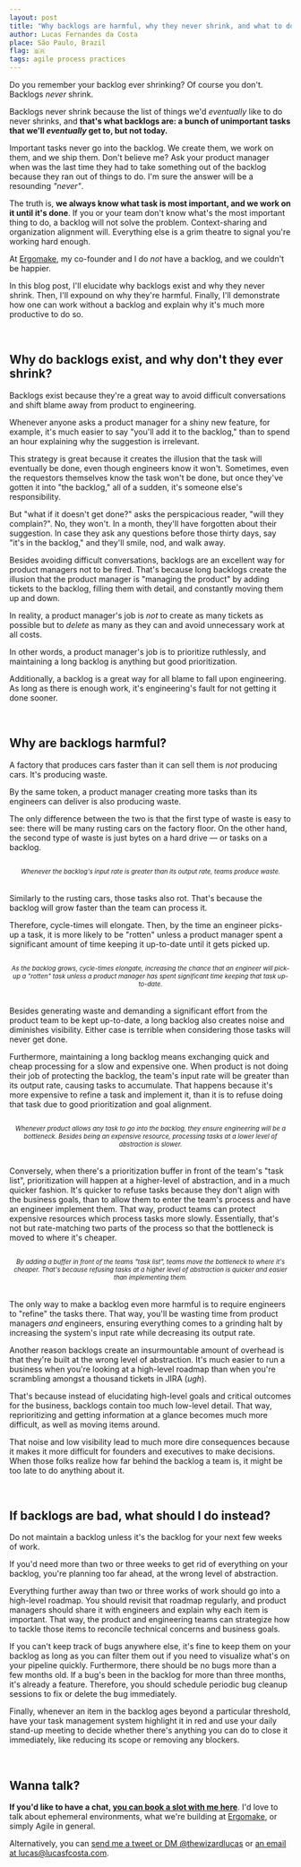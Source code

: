```yaml
---
layout: post
title: "Why backlogs are harmful, why they never shrink, and what to do instead"
author: Lucas Fernandes da Costa
place: São Paulo, Brazil
flag: 🇧🇷
tags: agile process practices
---
```


Do you remember your backlog ever shrinking? Of course you don't. Backlogs _never_ shrink.

Backlogs never shrink because the list of things we'd _eventually_ like to do never shrinks, and **that's what backlogs are: a bunch of unimportant tasks that we'll _eventually_ get to, but not today.**

Important tasks never go into the backlog. We create them, we work on them, and we ship them. Don't believe me? Ask your product manager when was the last time they had to take something out of the backlog because they ran out of things to do. I'm sure the answer will be a resounding _"never"_.

The truth is, **we always know what task is most important, and we work on it until it's done**. If you or your team don't know what's the most important thing to do, a backlog will not solve the problem. Context-sharing and organization alignment will. Everything else is a grim theatre to signal you're working hard enough.

At [Ergomake](https://www.ergomake.dev), my co-founder and I do _not_ have a backlog, and we couldn't be happier.

In this blog post, I'll elucidate why backlogs exist and why they never shrink. Then, I'll expound on why they're harmful. Finally, I'll demonstrate how one can work without a backlog and explain why it's much more productive to do so.

<br>

## Why do backlogs exist, and why don't they ever shrink?

Backlogs exist because they're a great way to avoid difficult conversations and shift blame away from product to engineering.

Whenever anyone asks a product manager for a shiny new feature, for example, it's much easier to say "you'll add it to the backlog," than to spend an hour explaining why the suggestion is irrelevant.

This strategy is great because it creates the illusion that the task will eventually be done, even though engineers know it won't. Sometimes, even the requestors themselves know the task won't be done, but once they've gotten it into "the backlog," all of a sudden, it's someone else's responsibility.

But "what if it doesn't get done?" asks the perspicacious reader, "will they complain?". No, they won't. In a month, they'll have forgotten about their suggestion. In case they ask any questions before those thirty days, say "it's in the backlog," and they'll smile, nod, and walk away.

Besides avoiding difficult conversations, backlogs are an excellent way for product managers not to be fired. That's because long backlogs create the illusion that the product manager is "managing the product" by adding tickets to the backlog, filling them with detail, and constantly moving them up and down.

In reality, a product manager's job is _not_ to create as many tickets as possible but to _delete_ as many as they can and avoid unnecessary work at all costs.

In other words, a product manager's job is to prioritize ruthlessly, and maintaining a long backlog is anything but good prioritization.

Additionally, a backlog is a great way for all blame to fall upon engineering. As long as there is enough work, it's engineering's fault for not getting it done sooner.

<br>

## Why are backlogs harmful?

A factory that produces cars faster than it can sell them is _not_ producing cars. It's producing waste.

By the same token, a product manager creating more tasks than its engineers can deliver is also producing waste.

The only difference between the two is that the first type of waste is easy to see: there will be many rusting cars on the factory floor. On the other hand, the second type of waste is just bytes on a hard drive — or tasks on a backlog.

<a target="_blank" class="image-link" href="/assets/backlogs/waste.png"><img style="margin-bottom: -18px;" src="/assets/backlogs/waste.png" alt=""></a>
<center style="font-size: 0.8em; margin-bottom: 32px;"><i>Whenever the backlog's input rate is greater than its output rate, teams produce waste.</i></center>

Similarly to the rusting cars, those tasks also rot. That's because the backlog will grow faster than the team can process it.

Therefore, cycle-times will elongate. Then, by the time an engineer picks-up a task, it is more likely to be "rotten" unless a product manager spent a significant amount of time keeping it up-to-date until it gets picked up.

<a target="_blank" class="image-link" href="/assets/backlogs/cycle-times.png"><img style="margin-bottom: -18px;" src="/assets/backlogs/cycle-times.png" alt=""></a>
<center style="font-size: 0.8em; margin-bottom: 32px;"><i>As the backlog grows, cycle-times elongate, increasing the chance that an engineer will pick-up a "rotten" task unless a product manager has spent significant time keeping that task up-to-date.</i></center>

Besides generating waste and demanding a significant effort from the product team to be kept up-to-date, a long backlog also creates noise and diminishes visibility. Either case is terrible when considering those tasks will never get done.

Furthermore, maintaining a long backlog means exchanging quick and cheap processing for a slow and expensive one. When product is not doing their job of protecting the backlog, the team's input rate will be greater than its output rate, causing tasks to accumulate. That happens because it's more expensive to refine a task and implement it, than it is to refuse doing that task due to good prioritization and goal alignment.

<a target="_blank" class="image-link" href="/assets/backlogs/backlogs-bad.png"><img style="margin-bottom: -18px;" src="/assets/backlogs/backlogs-bad.png" alt=""></a>
<center style="font-size: 0.8em; margin-bottom: 32px;"><i>Whenever product allows any task to go into the backlog, they ensure engineering will be a bottleneck. Besides being an expensive resource, processing tasks at a lower level of abstraction is slower.</i></center>

Conversely, when there's a prioritization buffer in front of the team's "task list", prioritization will happen at a higher-level of abstraction, and in a much quicker fashion. It's quicker to refuse tasks because they don't align with the business goals, than to allow them to enter the team's process and have an engineer implement them. That way, product teams can protect expensive resources which process tasks more slowly. Essentially, that's not but rate-matching two parts of the process so that the bottleneck is moved to where it's cheaper.

<a target="_blank" class="image-link" href="/assets/backlogs/backlogs-good.png"><img style="margin-bottom: -18px;" src="/assets/backlogs/backlogs-good.png" alt=""></a>
<center style="font-size: 0.8em; margin-bottom: 32px;"><i>By adding a buffer in front of the teams "task list", teams move the bottleneck to where it's cheaper. That's because refusing tasks at a higher level of abstraction is quicker and easier than implementing them.</i></center>

The only way to make a backlog even more harmful is to require engineers to "refine" the tasks there. That way, you'll be wasting time from product managers _and_ engineers, ensuring everything comes to a grinding halt by increasing the system's input rate while decreasing its output rate.

Another reason backlogs create an insurmountable amount of overhead is that they're built at the wrong level of abstraction. It's much easier to run a business when you're looking at a high-level roadmap than when you're scrambling amongst a thousand tickets in JIRA (_ugh_).

That's because instead of elucidating high-level goals and critical outcomes for the business, backlogs contain too much low-level detail. That way, reprioritizing and getting information at a glance becomes much more difficult, as well as moving items around.

That noise and low visibility lead to much more dire consequences because it makes it more difficult for founders and executives to make decisions. When those folks realize how far behind the backlog a team is, it might be too late to do anything about it.

<br>

## If backlogs are bad, what should I do instead?

Do not maintain a backlog unless it's the backlog for your next few weeks of work.

If you'd need more than two or three weeks to get rid of everything on your backlog, you're planning too far ahead, at the wrong level of abstraction.

Everything further away than two or three works of work should go into a high-level roadmap. You should revisit that roadmap regularly, and product managers should share it with engineers and explain why each item is important. That way, the product and engineering teams can strategize how to tackle those items to reconcile technical concerns and business goals.

If you can't keep track of bugs anywhere else, it's fine to keep them on your backlog as long as you can filter them out if you need to visualize what's on your pipeline quickly. Furthermore, there should be no bugs more than a few months old. If a bug's been in the backlog for more than three months, it's already a feature. Therefore, you should schedule periodic bug cleanup sessions to fix or delete the bug immediately.

Finally, whenever an item in the backlog ages beyond a particular threshold, have your task management system highlight it in red and use your daily stand-up meeting to decide whether there's anything you can do to close it immediately, like reducing its scope or removing any blockers.

<br>

## Wanna talk?

**If you'd like to have a chat, <a onclick="sa_event('calendly-backlogs')" target="_blank" href="https://calendly.com/lucasfcosta/1-1-with-lucas">you can book a slot with me here</a>**. I'd love to talk about ephemeral environments, what we're building at [Ergomake](https://www.ergomake.dev), or simply Agile in general.

Alternatively, you can [send me a tweet or DM @thewizardlucas](https://twitter.com/thewizardlucas) or [an email at lucas@lucasfcosta.com](mailto:lucas@lucasfcosta.com).
